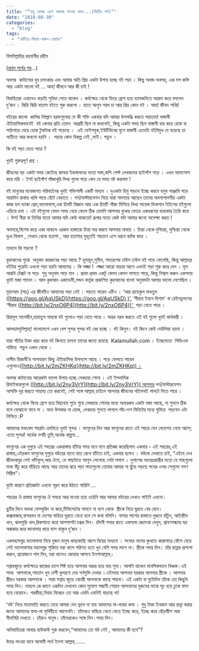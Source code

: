 ```yaml
---
title: "“তবু হেমন্ত এলে অবসর পাওয়া যাবে...(দ্বিতীয় পর্ব)”"
date: "2018-08-30"
categories: 
  - "blog"
tags: 
  - "ঝেটিয়ে-বিদায়-করুন-বেয়াড়া"
---
```


বিসমিল্লাহির রহমানীর রহীম

([প্রথম পর্বের পর](https://goo.gl/oPq7zw)...)

অবসর  কাটানোর খুব চমৎকার এবং আমার অতি প্রিয় একটা উপায় হচ্ছে বই পড়া । কিছু অখন্ড অবসর, এক মগ কফি আর একটা ভালো বই ... আহ! জীবনে আর কী চাই !

বিবাহিতরা এখানেও বাড়তি সুবিধা পেয়ে থাকেন । কর্মক্ষেত্র থেকে ফিরে ফ্রেশ হয়ে ব্যালকনিতে আরাম করে বসলেন দু’জন । ঝিরি ঝিরি বাতাস বইতে শুরু করলো । হাতে আগুন গরম চা আর প্রিয় কোন বই । আহ! জীবন শান্তি!

বইয়ের কালো  কালির নিষ্প্রাণ হরফগুলোর যে কী শক্তি একবার যদি আমরা উপলব্ধি করতে পারতাম! বাঙ্গালী  ঐতিহাসিকভাবেই  বই কেনার প্রতি তেমন  আগ্রহী ছিল না কখনোই, কিন্তু একটা সময় ছিল বাঙ্গালী ধার করে হোক বা পাঠাগারে যেয়ে হোক টুকটাক বই পড়েছে ।  এই ফেইসবুক,ইউটিউবের যুগে বাঙ্গালী এতোটা বইবিমুখ যে হয়েছে তা অতীতে আর কখনো হয়নি ।  পড়ার কোন বিকল্প নেই ,ভাই। পড়ুন ।

কি বই পড়া যেতে পারে ?

খুবই গুরুত্বপূর্ণ প্রশ্ন ।

জীবনের বড় একটা সময় কেটেছে জাফর ইকবালদের মতো সস্তা,কপি পেস্ট লেখকদের ছাইপাঁশ পড়ে । এখন আফসোস করে মরি । ইশ! ছাইপাঁশ গাঁজাখুরি লিখা গুলো পড়ে কেন যে সময় নষ্ট করলাম !

বই মানুষের মনোজগত পরিবর্তনের খুবই শক্তিশালী একটি মাধ্যম । দুএকটা হিমু পড়লে ইচ্ছে করবে হলুদ পাঞ্জাবি পড়ে সারাদিন রাস্তায় খালি পায়ে হেঁটে বেড়াতে । পর্ন/মাস্টারবেশন নিয়ে যারা সমস্যায় আছেন তাদের অবশ্যপালনীয় একটা কাজ হল ন্যাকা প্রেম,ভালোবাসা,এক চিমটি বিজ্ঞান আর এক চিমটি গাঁজা মিশিয়ে লিখা সায়েন্স ফিকশান টাইপের বইগুলো এড়িয়ে চলা । এই বইগুলো যেমন সময় খেয়ে ফেলে ঠিক তেমনি আপনার বুকের ভেতর একধরনের হাহাকার তৈরি করে । ঈশ! নীরা বা তিথির মতো আমার যদি কেউ থাকতো! রূপার মতো কেউ যদি আমার জন্যে অপেক্ষা করত !

অবসরে,বিশেষ করে একা থাকলে এরকম হাজারো চিন্তা ভর করবে আপনার মাথায় । চিন্তা থেকে দুশ্চিন্তা, দুশ্চিন্তা থেকে দুঃখ বিলাস , সেখান থেকে হতাশা , আর হতাশার মুহূর্তেই শয়তান এসে ধরবে ক্যাঁক করে ।

তাহলে কি পড়বো ?

কুরআনের পুরো  অনুবাদ কয়জনের পড়া আছে ? হুমায়ূন,সুনীল, সমরেশের ঢাউস ঢাউস বই পড়ে ফেলেছি, কিন্তু আল্লাহ্‌র বইটার পুরোটা এখনো পড়া হয়নি আমাদের । কি লজ্জা !  লজ্জা আরো বাড়ার আগে এখনই পড়া শুরু করে দেন । মূল আরবি টেক্সট না পড়ে  শুধু অনুবাদ পড়ে যান । প্রথম প্রথম একটু কেমন কেমন লাগতে পারে, কিন্তু বিশ্বাস করুন একসময় খুবই মজা পাবেন । আল কুরআন একাডেমী,লন্ডন কর্তৃক প্রকাশিত কুরআনের বাংলা অনুবাদটা আমার ভালো লেগেছিল ।

মুহাম্মাদ (সাঃ) এর জীবনীও আমাদের পড়া নেই । পড়তে পারেন এটিও । ‘আর রাহেকুল মাখতুম ([https://goo.gl/AqUSkD](https://goo.gl/AqUSkD) )’, ‘সীরাহ ইবনে হিশাম' বা রেইনড্রপসের ‘সীরাহ ([http://bit.ly/2nxO6P4](http://bit.ly/2nxO6P4))’  পড়া যেতে পারে ।

রিয়াদুস সালেহীন,হায়াতুস সাহাবা বই গুলোও পড়া যেতে পারে । অন্তর নরম করতে এই বই গুলো খুবই কার্যকরী ।

আলহামদুলিল্লাহ্‌! বাংলাদেশে এখন বেশ সুন্দর সুন্দর বই বের হচ্ছে । বই কিনুন। বই কিনে কেউ দেউলিয়া হয়না ।

যারা গাঁটের টাকা খরচ করে বই কিনতে চাননা তাদের জন্যে রয়েছে  Kalamullah.com । ইচ্ছেমতো  পিডিএফ নামিয়ে  পড়ুন এখান থেকে ।

নাসীম হিজাযী’র অসাধারণ কিছু ঐতিহাসিক উপন্যাস আছে । পড়ে ফেলতে পারেন এগুলোও([http://bit.ly/2mZKHKq](http://bit.ly/2mZKHKq)) ।

অবসর কাটানোর আরেকটা ভালো উপায় হচ্ছে লেকচার শোনা । এই ইসলামিক রিমাইন্ডারগুলো ([http://bit.ly/2ny3VrY](http://bit.ly/2ny3VrY)) আপনার পর্ন/মাস্টারবেশন আসক্তি দূর করতে সাহায্য তো করবেই, সেই সঙ্গে আল্লাহ্‌ চাইলে আপনার জীবনের গতিপথই পালটে দিতে পারে ।

কর্মক্ষেত্র থেকে ফিরে ফ্রেশ হয়ে বিছানায় শুয়ে শুয়ে লেকচার শোনার মধ্যে অন্যরকম একটা মজা আছে, না শুনলে ঠিক বলে বোঝানো যাবে না । অন্য উপকার না হোক, লেকচার শুনতে লাগলে পাঁচ-দশ মিনিটের মধ্যে ঘুমিয়ে  পড়বেন এটা নিশ্চিত :P

আমাদের মফঃস্বল শহরটা এমনিতে খুবই সুন্দর । ফাগুনের দিন আর ফাগুনের রাতে এই শহরে যেন বেহেশত নেমে আসে; এতো সুন্দর! অর্ধেক নগরী তুমি,অর্ধেক কল্পনা...

ফাগুনের এক দুপুরে এই শহরের একরাস্তায় হাঁটার সময় মনে মনে প্রতিজ্ঞা করেছিলাম একবার - এই শহরের,এই রাস্তায়,এইরকম ফাগুনের দুপুরে বউয়ের হাতে হাত রেখে হাঁটতে চাই, একবার হলেও । বউকে দেখাতে চাই, “এইযে দেখ জীবনবাবুর সেই ভাঁটফুল,আর ঐযে, যে গাছটাতে আগুন লেগেছে সেটা পলাশ । দুপাশের অতন্দ্রপ্রহরীর মতো যে গাছগুলো মাথা উঁচু করে দাঁড়িয়ে আছে আর তাদের ঝরে পড়া পাতাগুলো তোমার আমার গা ছুঁয়ে পড়ছে পথের ওপর সেগুলো গগণ শিরীষ”।

দুটো কারণে প্রতিজ্ঞাটা এখনো পূরন করে উঠতে পারিনি ...

শহরের ঐ রাস্তায় ফাগুনের ঐ সময়ে আর যাওয়া হয়ে ওঠেনি আর আমার বউয়ের দেখাও পাইনি এখনো।

ছুটির দিনে অযথা ফেসবুকিং না করে,টিভিসেটের সামনে না বসে থেকে  স্ত্রীকে নিয়ে ঘুরতে বের হোন। কক্সবাজার,বান্দরবন বা দেশের বাহিরে ঘুরতে যেতে হবে সে কথা বলিনি। বাসার পাশের রাস্তাতে দুজনে হাঁটুন, আইস্ক্রীম খান, ঝালমুড়ি খান,রিকশাতে করে আশপাশটা চক্কর দিন। চাঁদনী পসার রাতে একসঙ্গে জ্যোৎস্না দেখুন, শ্রাবণসন্ধ্যায় ঘর অন্ধকার করে জানালার ধারে বসে থাকুন দু’জন ।

একমহাসমুদ্র ভালোবাসা নিয়ে দুজন মানুষ কাছাকাছি আসে বিয়ের মাধ্যমে । সংসার নামের কুখ্যাত কারাগারে ফেঁসে যেয়ে সেই ভালোবাসার মহাসমুদ্র শুকিয়ে মরা খালে পরিণত হতে খুব বেশি সময় লাগে না। স্ত্রীকে সময় দিন। তাঁর রান্নার প্রশংসা করুন, প্রয়োজনে পাম দিন, মরা খালেও জোয়ার আসবে ইনশাআল্লাহ্‌।

সপ্তাহজুড়ে কর্মক্ষেত্রে কাজের চাপে পিষ্ট হয়ে আপনার অন্তর হয়ে যায় শূন্য। আপনি থাকেন মানসিকভাবে বিধ্বস্ত।এই সময়  আপনাকে,শয়তান খুব বেশী কুমন্ত্রণা দেয় পর্নমুভি দেখার ।এইসময় আপনার দরকার আপনার স্ত্রীকে । আপনার স্ত্রীরও দরকার আপনাকে । সারা সপ্তাহ জুড়ে বেচারী আপনাকে কাছে পায়না। এই একটা বা দুটোদিন তাঁকে তো কিছুটা সময় দিন। নাহলে কে জানে একদিন দেখবেন কোন সুযোগ সন্ধানী শেয়াল আপনাদের দুজনের মাঝে সূচ হয়ে ঢুকে ফাল হয়ে বেরোবে। পরকীয়া,বিবাহ বিচ্ছেদ তো আর এমনি এমনিই বাড়ছে না!

‘বউ’ নিয়ে মাতামাতি করতে যেয়ে আমরা যেন ভুলে না যায় আমাদের মা-বাবার কথা । শুধু টাকা ইনকাম আর রান্না করার জন্যে আমাদের বাবা-মা পৃথিবীতে আসেননি। তাঁদেরও বাহিরে খেতে যেতে ইচ্ছে করে, ইচ্ছে করে ছেঁড়াদ্বীপ আর নীলগিরি দেখতে । তাঁরাও মানুষ। তাঁদেরকেও সঙ্গে নিন।সময় দিন।

অবিবাহিতরা আবার হাউকাউ শুরু করবেন,“আমাদের তো বউ নেই , আমাদের কী হবে”?

উত্তর পাওয়া যাবে আগামী পর্বে ইনশা আল্লাহ্‌ ......
